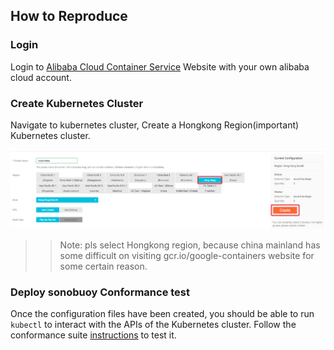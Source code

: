 ## How to Reproduce

### Login

Login to [Alibaba Cloud Container Service](https://cs.console.aliyun.com/) Website with your own alibaba cloud account.

### Create Kubernetes Cluster

Navigate to kubernetes cluster, Create a Hongkong Region(important) Kubernetes cluster.

![](cluster.png)

>> Note:
>> pls select Hongkong region, because china mainland has some difficult on visiting
>> gcr.io/google-containers website for some certain reason.

### Deploy sonobuoy Conformance test

Once the configuration files have been created, you should be able to run `kubectl` to interact with the APIs of the Kubernetes cluster. Follow the conformance suite [instructions](https://github.com/cncf/k8s-conformance/blob/master/instructions.md#running) to test it.
